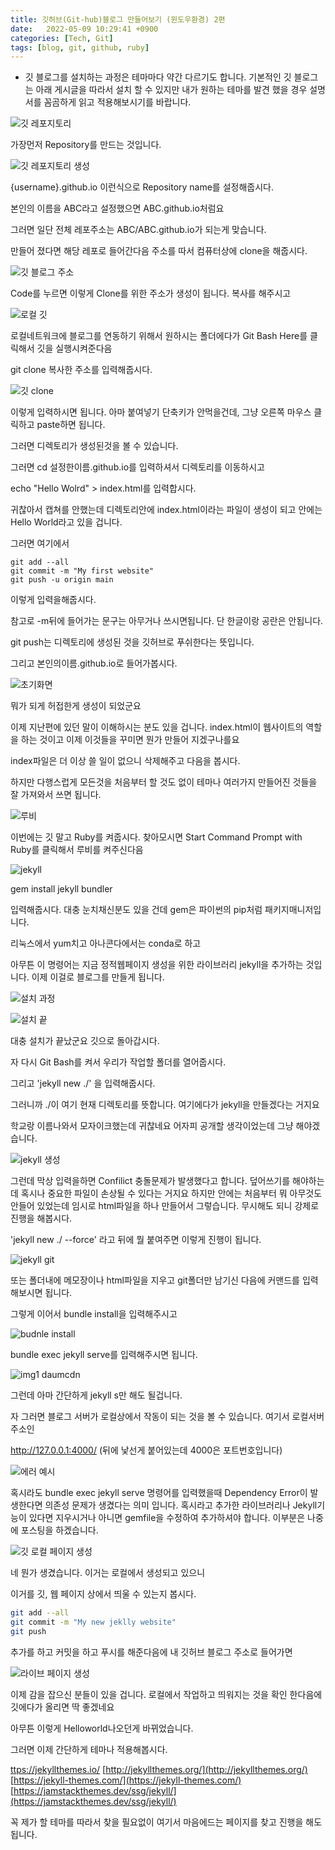 ```yaml
---
title: 깃허브(Git-hub)블로그 만들어보기 (윈도우환경) 2편
date:   2022-05-09 10:29:41 +0900
categories: [Tech, Git]
tags: [blog, git, github, ruby]
---
```


* 깃 블로그를 설치하는 과정은 테마마다 약간 다르기도 합니다. 기본적인 깃 블로그는 아래 게시글을 따라서 설치 할 수 있지만 내가 원하는 테마를 발견 했을 경우 설명서를 꼼곰하게 읽고 적용해보시기를 바랍니다.

![깃 레포지토리](https://user-images.githubusercontent.com/85277660/210136325-824b56b7-e51c-4f12-ada5-96adf72e3eaf.png)

 가장먼저 Repository를 만드는 것입니다.

 ![깃 레포지토리 생성](https://user-images.githubusercontent.com/85277660/210136352-048c4c2d-7527-457c-9391-175d3994b746.png)

 {username}.github.io 이런식으로 Repository name를 설정해줍시다.

본인의 이름을 ABC라고 설정했으면 ABC.github.io처럼요

그러면 일단 전체 레포주소는 ABC/ABC.github.io가 되는게 맞습니다.

만들어 졌다면 해당 레포로 들어간다음 주소를 따서 컴퓨터상에 clone을 해줍시다.

![깃 블로그 주소](https://user-images.githubusercontent.com/85277660/210136362-f9cbcb10-db31-4c7f-a128-4bed6c68bfa2.png)

Code를 누르면 이렇게 Clone를 위한 주소가 생성이 됩니다. 복사를 해주시고

![로컬 깃](https://user-images.githubusercontent.com/85277660/210136366-b393a621-4b1d-4ed0-85e8-1c2c00d816e7.png)

로컬네트워크에 블로그를 연동하기 위해서 원하시는 폴더에다가 Git Bash Here를 클릭해서 깃을 실행시켜준다음

git clone 복사한 주소를 입력해줍시다.

![깃 clone](https://user-images.githubusercontent.com/85277660/210136386-cdcbf062-2051-44b9-a14a-410df77e79ae.png)

이렇게 입력하시면 됩니다. 아마 붙여넣기 단축키가 안먹을건데, 그냥 오른쪽 마우스 클릭하고 paste하면 됩니다.

 

그러면 디렉토리가 생성된것을 볼 수 있습니다.

 

그러면 cd 설정한이름.github.io를 입력하셔서 디렉토리를 이동하시고

 

echo "Hello Wolrd" > index.html를 입력합시다.

 

귀찮아서 캡쳐를 안했는데 디렉토리안에 index.html이라는 파일이 생성이 되고 안에는 Hello World라고 있을 겁니다.

 

그러면 여기에서


```shell
git add --all
git commit -m "My first website"
git push -u origin main
```

이렇게 입력을해줍시다.

 

참고로 -m뒤에 들어가는 문구는 아무거나 쓰시면됩니다. 단 한글이랑 공란은 안됩니다.

 

git push는 디렉토리에 생성된 것을 깃허브로 푸쉬한다는 뜻입니다.

 

그리고 본인의이름.github.io로 들어가봅시다.

![초기화면](https://user-images.githubusercontent.com/85277660/210136401-ea52a066-96f9-417c-8f5d-a20519e234fd.png)

뭐가 되게 허접한게 생성이 되었군요

 

이제 지난편에 있던 말이 이해하시는 분도 있을 겁니다. index.html이 웹사이트의 역할을 하는 것이고 이제 이것들을 꾸미면 뭔가 만들어 지겠구나를요

 

index파일은 더 이상 쓸 일이 없으니 삭제해주고 다음을 봅시다.

 

하지만 다행스럽게 모든것을 처음부터 할 것도 없이 테마나 여러가지 만들어진 것들을 잘 가져와서 쓰면 됩니다.


![루비](https://user-images.githubusercontent.com/85277660/210136408-080893e9-0169-4a62-bd77-273cd5a77bee.jpg)

이번에는 깃 말고 Ruby를 켜줍시다. 찾아모시면 Start Command Prompt with Ruby를 클릭해서 루비를 켜주신다음

![jekyll](https://user-images.githubusercontent.com/85277660/210136413-f4fdcab8-df33-4968-8c42-5e30f000a310.png)

gem install jekyll bundler

입력해줍시다. 대충 눈치채신분도 있을 건데 gem은 파이썬의 pip처럼 패키지매니저입니다.

리눅스에서 yum치고 아나콘다에서는 conda로 하고

아무튼 이 명령어는 지금 정적웹페이지 생성을 위한 라이브러리 jekyll을 추가하는 것입니다. 이제 이걸로 블로그를 만들게 됩니다.

![설치 과정](https://user-images.githubusercontent.com/85277660/210136434-5c084f99-151a-46a8-a52a-985b09498b88.png)

![설치 끝](https://user-images.githubusercontent.com/85277660/210136437-1a6fb907-4d76-4038-9bc4-ceb21bc4ddca.png)

대충 설치가 끝났군요 깃으로 돌아갑시다.

 

자 다시 Git Bash를 켜서 우리가 작업할 폴더를 열어줍시다.

 

그리고 'jekyll new ./' 을 입력해줍시다.

 

그러니까 ./이 여기 현재 디렉토리를 뜻합니다. 여기에다가 jekyll을 만들겠다는 거지요

 

학교랑 이름나와서 모자이크했는데 귀찮네요 어자피 공개할 생각이었는데 그냥 해야겠습니다.

![jekyll 생성](https://user-images.githubusercontent.com/85277660/210136448-b4754bfc-744e-46e7-b677-dbb7cc1fe028.png)

그런데 막상 입력을하면 Confilict 충돌문제가 발생했다고 합니다. 덮어쓰기를 해야하는데 혹시나 중요한 파일이 손상될 수 있다는 거지요 하지만 안에는 처음부터 뭐 아무것도 안들어 있었는데 임시로 html파일을 하나 만들어서 그렇습니다. 무시해도 되니 강제로 진행을 해봅시다.

 'jekyll new ./ --force' 라고 뒤에 뭘 붙여주면 이렇게 진행이 됩니다.

![jekyll git](https://user-images.githubusercontent.com/85277660/210136462-edf7868e-b1ce-4d16-b13c-8f8f39bd6c6d.png)

또는 폴더내에 메모장이나 html파일을 지우고 git폴더만 남기신 다음에 커맨드를 입력해보시면 됩니다.

그렇게 이어서 bundle install을 입력해주시고

![budnle install](https://user-images.githubusercontent.com/85277660/210136467-5edc6449-190f-4ad5-a1f1-a6d28294c0dd.png)

bundle exec jekyll serve를 입력해주시면 됩니다.

![img1 daumcdn](https://user-images.githubusercontent.com/85277660/210136477-2704a220-ff8a-4204-af87-70a488c49bd3.png)

그런데 아마 간단하게 jekyll s만 해도 될겁니다.

자 그러면 블로그 서버가 로컬상에서 작동이 되는 것을 볼 수 있습니다. 여기서 로컬서버주소인

http://127.0.0.1:4000/ (뒤에 낯선게 붙어있는데 4000은 포트번호입니다)

![에러 예시](https://user-images.githubusercontent.com/85277660/210136495-be5fa317-ecae-41c4-9a31-b814ee296ed6.png)

혹시라도 bundle exec jekyll serve 명령어를 입력했을때 Dependency Error이 발생한다면 의존성 문제가 생겼다는 의미 입니다. 혹시라고 추가한 라이브러리나 Jekyll기능이 있다면 지우시거나 아니면 gemfile을 수정하여 추가하셔야 합니다. 이부분은 나중에 포스팅을 하겠습니다.

 ![깃 로컬 페이지 생성](https://user-images.githubusercontent.com/85277660/210136506-bb3eca15-aad8-4f1f-bf9a-c391abebde71.png)

 네 뭔가 생겼습니다. 이거는 로컬에서 생성되고 있으니

 이거를 깃, 웹 페이지 상에서 띄울 수 있는지 봅시다.

 ```bash
git add --all
git commit -m "My new jeklly website"
git push
```

추가를 하고 커밋을 하고 푸시를 해준다음에 내 깃허브 블로그 주소로 들어가면

![라이브 페이지 생성](https://user-images.githubusercontent.com/85277660/210136535-7ded2758-b56a-4d84-a993-7e803e88ab72.png)

이제 감을 잡으신 분들이 있을 겁니다. 로컬에서 작업하고 띄워지는 것을 확인 한다음에 깃에다가 올리면 딱 좋겠네요

아무튼 이렇게 Helloworld나오던게 바뀌었습니다.

그러면 이제 간단하게 테마나 적용해봅시다.

[ttps://jekyllthemes.io/](https://jekyllthemes.io/)
[http://jekyllthemes.org/](http://jekyllthemes.org/)
[https://jekyll-themes.com/](https://jekyll-themes.com/)
[https://jamstackthemes.dev/ssg/jekyll/](https://jamstackthemes.dev/ssg/jekyll/)

꼭 제가 할 테마를 따라서 찾을 필요없이 여기서 마음에드는 페이지를 찾고 진행을 해도 됩니다.